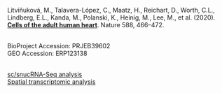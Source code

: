 Litviňuková, M., Talavera-López, C., Maatz, H., Reichart, D., Worth, C.L., Lindberg, E.L., Kanda, M., Polanski, K., Heinig, M., Lee, M., et al. (2020). **[Cells of the adult human heart](https://doi.org/10.1038/s41586-020-2797-4)**. Nature 588, 466–472.

<br>
BioProject Accession: PRJEB39602<br>
GEO Accession: ERP123138<br>
<br>

[sc/snucRNA-Seq analysis](
https://htmlpreview.github.io/?https://github.com/jlduan/Replica/blob/master/s41586-020-2797-4/notebooks/analyze_hca_heart.html)<br>
[Spatial transcriptomic analysis](
https://htmlpreview.github.io/?https://github.com/jlduan/Replica/blob/master/s41586-020-2797-4/notebooks/analyze_spatial.html)<br>
